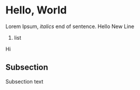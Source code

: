 # Hello, World

Lorem Ipsum, _italics_ end of
sentence. Hello
New Line

1. list

Hi

## Subsection

Subsection text
